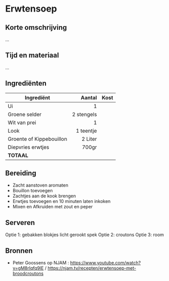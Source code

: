 # Erwtensoep
## Korte omschrijving
...

## Tijd en materiaal
...

## Ingrediënten
| Ingrediënt | Aantal | Kost |
|----------|-------------:|------:|
| Ui | 1 ||
| Groene selder | 2 stengels ||
| Wit van prei | 1 ||
| Look | 1 teentje ||
| Groente of Kippebouillon | 2 Liter ||
| Diepvries erwtjes | 700gr ||
| **TOTAAL** |||

## Bereiding
* Zacht aanstoven aromaten
* Bouillon toevoegen
* Zachtjes aan de kook brengen
* Erwtjes toevoegen en 10 minuten laten inkoken
* Mixen en Afkruiden met zout en peper

## Serveren
Optie 1: gebakken blokjes licht gerookt spek
Optie 2: croutons
Optie 3: room

## Bronnen
* Peter Goossens op NJAM : https://www.youtube.com/watch?v=gM8rlqfq9lE / https://njam.tv/recepten/erwtensoep-met-broodcroutons
